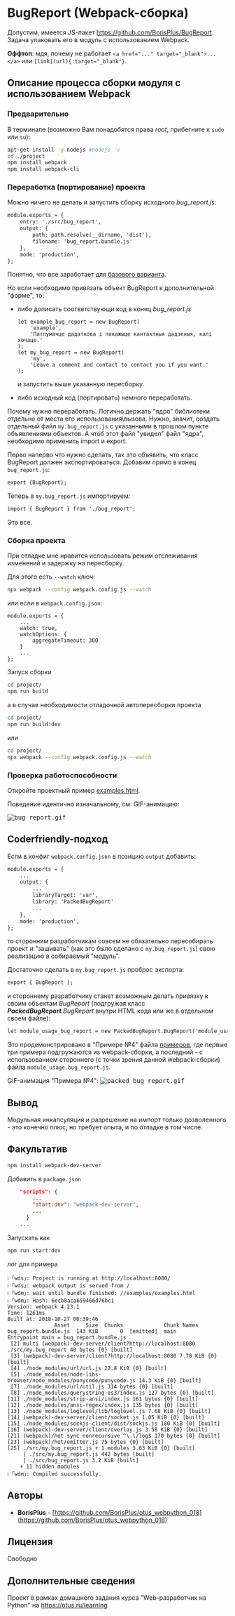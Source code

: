 # BugReport (Webpack-сборка)

Допустим, имеется JS-пакет <a href="https://github.com/BorisPlus/BugReport" target="_blank">https://github.com/BorisPlus/BugReport</a>. Задача упаковать его в модуль с использованием Webpack.
 
 **Оффтоп**: мдя, почему не работает `<a href="..." target="_blank">...</a>` или `[link](url){:target="_blank"}`.


## Описание процесса сборки модуля с использованием Webpack

### Предварительно

В терминале (возможно Вам понадобятся права _root_, прибегните к `sudo` или `su`):

```bash
apt-get install -y nodejs #nodejs -v
cd ./project
npm install webpack
npm install webpack-cli
```

### Переработка (портирование) проекта

Можно ничего не делать и запустить сборку исходного _bug_report.js_:
```html
module.exports = {
    entry: './src/bug_report',
    output: {
        path: path.resolve(__dirname, 'dist'),
        filename: 'bug_report.bundle.js'
    },
    mode: 'production',
};
```

Понятно, что все заработает для <a href="https://github.com/BorisPlus/BugReport#базовый-вариант" target="_blank">базового варианта</a>.

Но если необходимо привязать объект BugReport к дополнительной "форме", то:
* либо дописать соответствующи код в конец _bug_report.js_
    ```
    let example_bug_report = new BugReport(
        'example',
        'Патлумачце дадаткова і пакажыце кантактныя дадзеныя, калі хочаце.'
    );
    let my_bug_report = new BugReport(
        'my',
        'Leave a comment and contact to contact you if you want.'
    );
    ```
  и запустить выше указанную пересборку.
  
* либо исходный код (портировать) немного переработать.

Почему нужно переработать. Логично держать "ядро" библиотеки отдельно от места его использования\вызова. Нужно, значит, создать отдельный файл `my.bug_report.js` с указанными в прошлом пункте объявлениями объектов. А чтоб этот файл "увидел" файл "ядра", необходимо применить import и export.

Перво наперво что нужно сделать, так это объявить, что класс BugReport должен экспортироваться. Добавим прямо в конец `bug_report.js`:

```html
export {BugReport};
```

Теперь в `my.bug_report.js` импортируем:

```html
import { BugReport } from './bug_report';
```

Это все.

### Сборка проекта

При отладке мне нравится использовать режим отслеживания изменений и задержку на пересборку.

Для этого есть `--watch` ключ:

```bash
npx webpack --config webpack.config.js --watch
```

или если в `webpack.config.json`:

```
module.exports = {
    ...
    watch: true,
    watchOptions: {
        aggregateTimeout: 300
    }
    ...
};
```

Запуск сборки

```bash
cd project/
npm run build
```

а в случае необходимости отладочной автопересборки проекта

```bash
cd project/
npm run build:dev
```

или

```bash
cd project/
npx webpack --config webpack.config.js --watch
```

### Проверка работоспособности

Откройте проектный пример <a href="https://github.com/BorisPlus/otus_webpython_018/blob/master/project/examples/examples.html" target="_blank">examples.html</a>.

Поведение идентично изначальному, см. GIF-анимацию:

<kbd><img src='README.files/img/animate/bug_report.gif' title='bug_report.gif'></kbd>

## Coderfriendly-подход

Если в конфиг `webpack.config.json` в позицию `output` добавить:

```html
module.exports = {
    ...
    output: {
        ...
        libraryTarget: 'var',
        library: 'PackedBugReport'
        ...
    },
    mode: 'production',
};
```

то сторонним разработчикам совсем не обязательно пересобирать проект и "зашивать" (как это было сделано с `my.bug_report.js`) свою реализацию в собираемый "модуль". 

Достаточно сделать в `my.bug_report.js` проброс экспорта:

```html
export { BugReport };
```

и стороннему разработчику станет возможным делать привязку к своим объектам _BugReport_ (подгружая класс _**PackedBugReport**.BugReport_ внутри HTML кода или же в отдельном своем файле):

```html
let module_usage_bug_report = new PackedBugReport.BugReport('module_usage');
```

Это продемонстрировано в "Примере №4" файла <a href="https://github.com/BorisPlus/otus_webpython_018/project/examples/examples.html" target="_blank">примеров</a>, где первые три примера подгружаются из webpack-сборки, а последний - с использованием стороннего (с точки зрения данной webpack-сборки) файла `module_usage.bug_report.js`.

GIF-анимация "Примера №4":
<kbd><img src='README.files/img/animate/packed_bug_report.gif' title='packed_bug_report.gif'></kbd>

## Вывод

Модульная инкапсуляция и разрешение на импорт только дозволенного - это конечно плюс, но требует опыта, и по отладке в том числе.

## Факультатив

```bash
npm install webpack-dev-server
```

Добавить в `package.json`
```json
    "scripts": {
        ...
        "start:dev": "webpack-dev-server",
        ...
      }
    ...
```

Запускать как

```bash
npm run start:dev
```

лог для примера

```
ℹ ｢wds｣: Project is running at http://localhost:8080/
ℹ ｢wds｣: webpack output is served from /
ℹ ｢wdm｣: wait until bundle finished: //examples/examples.html
ℹ ｢wdm｣: Hash: 6ecb8aca659466d76bc1
Version: webpack 4.23.1
Time: 1261ms
Built at: 2018-10-27 00:39:46
               Asset     Size  Chunks             Chunk Names
bug_report.bundle.js  143 KiB       0  [emitted]  main
Entrypoint main = bug_report.bundle.js
 [2] multi (webpack)-dev-server/client?http://localhost:8080 ./src/my.bug_report 40 bytes {0} [built]
 [3] (webpack)-dev-server/client?http://localhost:8080 7.78 KiB {0} [built]
 [4] ./node_modules/url/url.js 22.8 KiB {0} [built]
 [5] ./node_modules/node-libs-browser/node_modules/punycode/punycode.js 14.3 KiB {0} [built]
 [7] ./node_modules/url/util.js 314 bytes {0} [built]
 [8] ./node_modules/querystring-es3/index.js 127 bytes {0} [built]
[11] ./node_modules/strip-ansi/index.js 161 bytes {0} [built]
[12] ./node_modules/ansi-regex/index.js 135 bytes {0} [built]
[13] ./node_modules/loglevel/lib/loglevel.js 7.68 KiB {0} [built]
[14] (webpack)-dev-server/client/socket.js 1.05 KiB {0} [built]
[15] ./node_modules/sockjs-client/dist/sockjs.js 180 KiB {0} [built]
[16] (webpack)-dev-server/client/overlay.js 3.58 KiB {0} [built]
[21] (webpack)/hot sync nonrecursive ^\.\/log$ 170 bytes {0} [built]
[23] (webpack)/hot/emitter.js 75 bytes {0} [built]
[25] ./src/my.bug_report.js + 1 modules 3.63 KiB {0} [built]
     | ./src/my.bug_report.js 442 bytes [built]
     | ./src/bug_report.js 3.2 KiB [built]
    + 11 hidden modules
ℹ ｢wdm｣: Compiled successfully.
```

## Авторы

* **BorisPlus** - [https://github.com/BorisPlus/otus_webpython_018](https://github.com/BorisPlus/otus_webpython_018)

## Лицензия

Свободно

## Дополнительные сведения

Проект в рамках домашнего задания курса "Web-разработчик на Python" на https://otus.ru/learning
